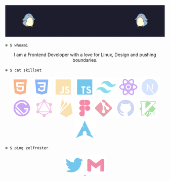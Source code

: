 <!-- ZELFROSTER's README -->
<img src="./zelfroster-github-banner.gif">

<br>

<code>❄️ $ whoami</code>

<p align="center">
    I am a Frontend Developer with a love for Linux, Design and 
    pushing boundaries.
</p>

<code align="center">❄️ $ cat skillset</code>

<p align="center">
    <img src="./html5.svg" alt="html5">
    <img src="./css3.svg" alt="css3">
    <img src="./javascript.svg" alt="javascript">
    <img src="./typescript.svg" alt="typescript">
    <img src="./tailwindcss.svg" alt="tailwindcss">
    <img src="./react.svg" alt="react">
    <img src="./nextjs.svg" alt="nextjs">
    <img src="./gatsby.svg" alt="gatsby">
    <img src="./graphql.svg" alt="graphql">
    <img src="./firebase.svg" alt="firebase">
    <img src="./figma.svg" alt="figma">
    <img src="./git.svg" alt="git">
    <img src="./github.svg" alt="github">
    <img src="./vim.svg" alt="vim">
    <img src="./archlinux.svg" alt="archlinux">
</p>

<code style="margin-bottom: 0px">❄️ $ ping zelfroster</code>
<p align="center">
    <a href="https://twitter.com/zelfroster">
        <img src="./twitter.svg" alt="twitter">
    </a>
    <a href="mailto:sumitkumarsoni123@gmail.com">
        <img src="./gmail.svg" alt="gmail">
    </a>
</p>

<!--
<p align="center">
    <img src="./rainbow-superthin.gif">
</p>
-->

<!-- If you are copying this then consider giving a star to this repo -->

<!--
![-----------------------------------------------------](https://raw.githubusercontent.com/andreasbm/readme/master/assets/lines/rainbow.png)
-->

